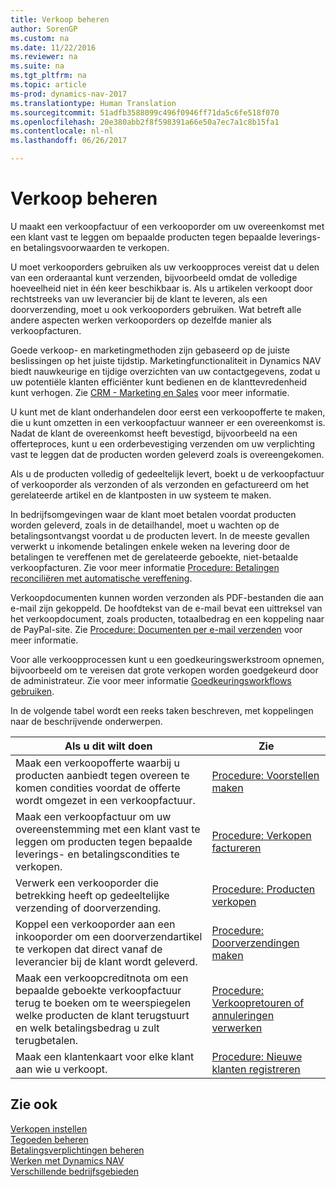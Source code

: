 ```yaml
---
title: Verkoop beheren
author: SorenGP
ms.custom: na
ms.date: 11/22/2016
ms.reviewer: na
ms.suite: na
ms.tgt_pltfrm: na
ms.topic: article
ms-prod: dynamics-nav-2017
ms.translationtype: Human Translation
ms.sourcegitcommit: 51adfb3588099c496f0946ff71da5c6fe518f070
ms.openlocfilehash: 20e380abb2f8f598391a66e50a7ec7a1c8b15fa1
ms.contentlocale: nl-nl
ms.lasthandoff: 06/26/2017

---
```


# <a name="manage-sales"></a>Verkoop beheren
U maakt een verkoopfactuur of een verkooporder om uw overeenkomst met een klant vast te leggen om bepaalde producten tegen bepaalde leverings- en betalingsvoorwaarden te verkopen.

U moet verkooporders gebruiken als uw verkoopproces vereist dat u delen van een orderaantal kunt verzenden, bijvoorbeeld omdat de volledige hoeveelheid niet in één keer beschikbaar is. Als u artikelen verkoopt door rechtstreeks van uw leverancier bij de klant te leveren, als een doorverzending, moet u ook verkooporders gebruiken. Wat betreft alle andere aspecten werken verkooporders op dezelfde manier als verkoopfacturen.  

Goede verkoop- en marketingmethoden zijn gebaseerd op de juiste beslissingen op het juiste tijdstip. Marketingfunctionaliteit in Dynamics NAV biedt nauwkeurige en tijdige overzichten van uw contactgegevens, zodat u uw potentiële klanten efficiënter kunt bedienen en de klanttevredenheid kunt verhogen. Zie [CRM - Marketing en Sales](marketing-relationship-management.md) voor meer informatie.

U kunt met de klant onderhandelen door eerst een verkoopofferte te maken, die u kunt omzetten in een verkoopfactuur wanneer er een overeenkomst is. Nadat de klant de overeenkomst heeft bevestigd, bijvoorbeeld na een offerteproces, kunt u een orderbevestiging verzenden om uw verplichting vast te leggen dat de producten worden geleverd zoals is overeengekomen.

Als u de producten volledig of gedeeltelijk levert, boekt u de verkoopfactuur of verkooporder als verzonden of als verzonden en gefactureerd om het gerelateerde artikel en de klantposten in uw systeem te maken.

In bedrijfsomgevingen waar de klant moet betalen voordat producten worden geleverd, zoals in de detailhandel, moet u wachten op de betalingsontvangst voordat u de producten levert. In de meeste gevallen verwerkt u inkomende betalingen enkele weken na levering door de betalingen te vereffenen met de gerelateerde geboekte, niet-betaalde verkoopfacturen. Zie voor meer informatie [Procedure: Betalingen reconciliëren met automatische vereffening](receivables-how-reconcile-payments-auto-application.md).

Verkoopdocumenten kunnen worden verzonden als PDF-bestanden die aan e-mail zijn gekoppeld. De hoofdtekst van de e-mail bevat een uittreksel van het verkoopdocument, zoals producten, totaalbedrag en een koppeling naar de PayPal-site. Zie [Procedure: Documenten per e-mail verzenden](ui-how-send-documents-email.md) voor meer informatie.

Voor alle verkoopprocessen kunt u een goedkeuringswerkstroom opnemen, bijvoorbeeld om te vereisen dat grote verkopen worden goedgekeurd door de administrateur. Zie voor meer informatie [Goedkeuringsworkflows gebruiken](across-how-use-approval-workflows.md).

In de volgende tabel wordt een reeks taken beschreven, met koppelingen naar de beschrijvende onderwerpen.

|Als u dit wilt doen |Zie |
|---|----|
|Maak een verkoopofferte waarbij u producten aanbiedt tegen overeen te komen condities voordat de offerte wordt omgezet in een verkoopfactuur.|[Procedure: Voorstellen maken](sales-how-make-offers.md)|
|Maak een verkoopfactuur om uw overeenstemming met een klant vast te leggen om producten tegen bepaalde leverings- en betalingscondities te verkopen.|[Procedure: Verkopen factureren](sales-how-invoice-sales.md)|
|Verwerk een verkooporder die betrekking heeft op gedeeltelijke verzending of doorverzending.|[Procedure: Producten verkopen](sales-how-sell-products.md)|
|Koppel een verkooporder aan een inkooporder om een doorverzendartikel te verkopen dat direct vanaf de leverancier bij de klant wordt geleverd.|[Procedure: Doorverzendingen maken](sales-how-drop-shipment.md)|
|Maak een verkoopcreditnota om een bepaalde geboekte verkoopfactuur terug te boeken om te weerspiegelen welke producten de klant terugstuurt en welk betalingsbedrag u zult terugbetalen.|[Procedure: Verkoopretouren of annuleringen verwerken](sales-how-process-sales-returns-cancellations.md)|
|Maak een klantenkaart voor elke klant aan wie u verkoopt.|[Procedure: Nieuwe klanten registreren](sales-how-register-new-customers.md)|

## <a name="see-also"></a>Zie ook  
[Verkopen instellen](sales-setup-sales.md)  
[Tegoeden beheren](receivables-manage-receivables.md)  
[Betalingsverplichtingen beheren](payables-manage-payables.MD)      
[Werken met Dynamics NAV](ui-work-product.md)  
[Verschillende bedrijfsgebieden](ui-across-business-areas.md)

